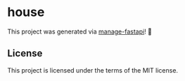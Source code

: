 # house

This project was generated via [manage-fastapi](https://ycd.github.io/manage-fastapi/)! :tada:

## License

This project is licensed under the terms of the MIT license.
